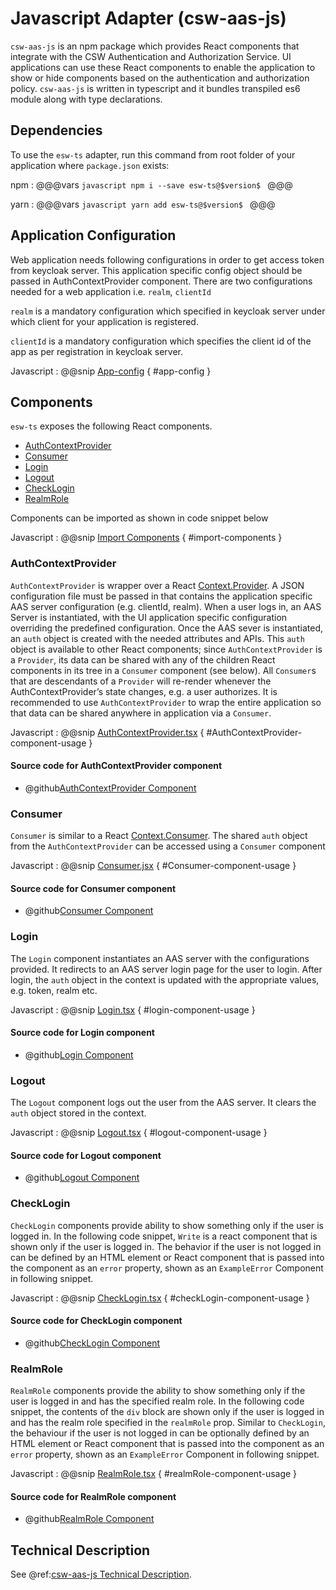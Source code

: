 
# Javascript Adapter (csw-aas-js)

`csw-aas-js` is an npm package which provides React components that integrate with the CSW
Authentication and Authorization Service.  UI applications can use these React components to
enable the application to show or hide components based on the authentication and authorization policy.
`csw-aas-js` is written in typescript and it bundles transpiled es6 module along with type declarations.

<!-- introduction to the javascript adapter -->

## Dependencies

To use the `esw-ts` adapter, run this command from root folder of your application where `package.json` exists:

npm
:   @@@vars
    ```javascript
        npm i --save esw-ts@$version$
    ```
    @@@

yarn
:   @@@vars
    ```javascript
        yarn add esw-ts@$version$
    ```
    @@@

## Application Configuration

Web application needs following configurations in order to get access token from keycloak server. This application specific
config object should be passed in AuthContextProvider component. There are two configurations needed for a web application
i.e. `realm`, `clientId`

`realm` is a mandatory configuration which specified in keycloak server under which client for your application is registered.

`clientId` is a mandatory configuration which specifies the client id of the app as per registration
in keycloak server.

Javascript
:   @@snip [App-config](../../../../example/src/config/AppConfig.ts) { #app-config }


## Components

`esw-ts` exposes the following React components.

 - [AuthContextProvider](#AuthContextProvider)
 - [Consumer](#consumer)
 - [Login](#login)
 - [Logout](#logout)
 - [CheckLogin](#checklogin)
 - [RealmRole](#realmrole)

Components can be imported as shown in code snippet below

Javascript
:   @@snip [Import Components](../../../../example/src/components/NavComponent.tsx) { #import-components }


### AuthContextProvider

`AuthContextProvider` is wrapper over a React [Context.Provider](https://reactjs.org/docs/context.html#contextprovider).
A JSON configuration file must be passed in that contains the application specific AAS server configuration
(e.g. clientId, realm). When a user logs in, an AAS Server is instantiated, with the UI application specific
configuration overriding the predefined configuration.
Once the AAS sever is instantiated, an `auth` object is created with the needed attributes and APIs. This `auth` object
is available to other React components; since `AuthContextProvider` is a `Provider`, its data can be shared with any of
the children React components in its tree in a `Consumer` component (see below). All `Consumer`s that are
descendants of a `Provider` will re-render whenever the AuthContextProvider’s state changes, e.g. a user authorizes.
It is recommended to use `AuthContextProvider` to wrap the entire application so that data can be shared anywhere in
application via a `Consumer`.

Javascript
:   @@snip [AuthContextProvider.tsx](../../../../example/src/components/ExampleApp.tsx) { #AuthContextProvider-component-usage }

#### Source code for AuthContextProvider component

* @github[AuthContextProvider Component](../../../../lib/src/components/aas/context/AuthContextProvider.tsx)

### Consumer

`Consumer` is similar to a React [Context.Consumer](https://reactjs.org/docs/context.html#contextconsumer).
The shared `auth` object from the `AuthContextProvider` can be accessed using a `Consumer` component

Javascript
:   @@snip [Consumer.jsx](../../../../example/src/components/Read.tsx) { #Consumer-component-usage }

#### Source code for Consumer component

* @github[Consumer Component](/lib/src/components/aas/context/AuthContext.ts)

### Login

The `Login` component instantiates an AAS server with the configurations provided. It redirects to an AAS server login page
for the user to login. After login, the `auth` object in the context is updated with the appropriate values,
e.g. token, realm etc.

Javascript
:   @@snip [Login.tsx](../../../../example/src/components/NavComponent.tsx) { #login-component-usage }

#### Source code for Login component

* @github[Login Component](/lib/src/components/aas/Login.tsx)

### Logout

The `Logout` component logs out the user from the AAS server. It clears the `auth` object stored in the context.

Javascript
:   @@snip [Logout.tsx](../../../../example/src/components/NavComponent.tsx) { #logout-component-usage }

#### Source code for Logout component

* @github[Logout Component](/lib/src/components/aas/Logout.tsx)

### CheckLogin

`CheckLogin` components provide ability to show something only if the user is logged in.
In the following code snippet, `Write` is a react component that is shown only if the user is logged in.
The behavior if the user is not logged in can be defined by an HTML element or React component that is
passed into the component as an `error` property, shown as an `ExampleError` Component in following snippet.

Javascript
:   @@snip [CheckLogin.tsx](../../../../example/src/components/ExampleApp.tsx) { #checkLogin-component-usage }

#### Source code for CheckLogin component

* @github[CheckLogin Component](/lib/src/components/aas/authentication/CheckLogin.tsx)

### RealmRole

`RealmRole` components provide the ability to show something only if the user is logged in and has the specified realm role.
In the following code snippet, the contents of the `div` block are shown only if the user is logged in and
has the realm role specified in the `realmRole` prop.  Similar to `CheckLogin`,
the behaviour if the user is not logged in can be optionally defined by an HTML element or React component
that is passed into the component as an `error` property, shown as an `ExampleError` Component in following snippet.

Javascript
:   @@snip [RealmRole.tsx](../../../../example/src/components/ExampleApp.tsx) { #realmRole-component-usage }

#### Source code for RealmRole component

* @github[RealmRole Component](/lib/src/components/aas/authorization/RealmRole.tsx)

## Technical Description
See @ref:[csw-aas-js Technical Description](../technical/csw-aas-js.md).
